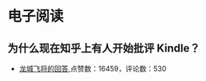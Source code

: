#  电子阅读 
## 为什么现在知乎上有人开始批评 Kindle？
- [龙城飞将的回答](https://www.zhihu.com/question/27942445/answer/38868696),点赞数：16459，评论数：530
